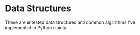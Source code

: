 # Data Structures
These are untested data structures and common algorithms I've implemented in Python mainly.